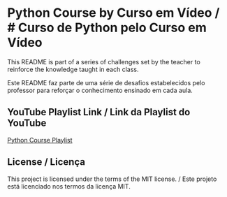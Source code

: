 # Python Course by Curso em Vídeo / # Curso de Python pelo Curso em Vídeo

This README is part of a series of challenges set by the teacher to reinforce the knowledge taught in each class.

Este README faz parte de uma série de desafios estabelecidos pelo professor para reforçar o conhecimento ensinado em cada aula.

## YouTube Playlist Link / Link da Playlist do YouTube

[Python Course Playlist](https://www.youtube.com/watch?v=S9uPNppGsGo&list=PLHz_AreHm4dlKP6QQCekuIPky1CiwmdI6&ab_channel=CursoemV%C3%ADdeo)

## License / Licença

This project is licensed under the terms of the MIT license. / Este projeto está licenciado nos termos da licença MIT.


